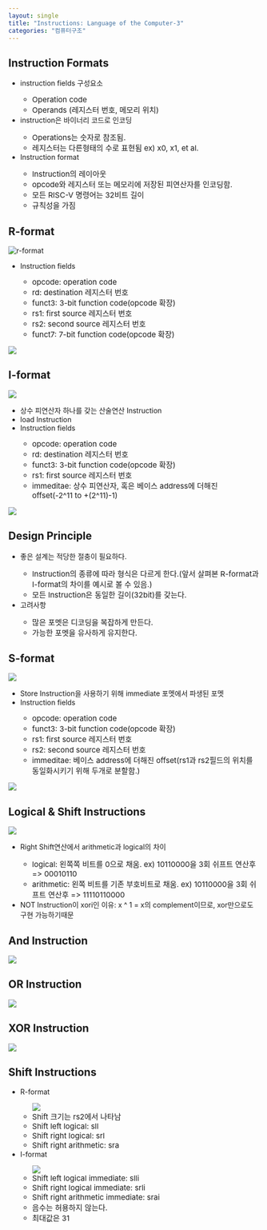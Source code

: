 ```yaml
---
layout: single
title: "Instructions: Language of the Computer-3"
categories: "컴퓨터구조"
---
```


## Instruction Formats

<ul>
  <li>instruction fields 구성요소</li>
  <ul>
    <li style="font-size:15px;">Operation code</li>
    <li style="font-size:15px;">Operands (레지스터 번호, 메모리 위치)</li>
  </ul>

  <li>instruction은 바이너리 코드로 인코딩</li>
  <ul>
    <li style="font-size:15px;">Operations는 숫자로 참조됨.</li>
    <li style="font-size:15px;">레지스터는 다른형태의 수로 표현됨 ex) x0, x1, et al.</li>
  </ul>

  <li>Instruction format</li>
  <ul>
    <li style="font-size:15px;">Instruction의 레이아웃</li>
    <li style="font-size:15px;">opcode와 레지스터 또는 메모리에 저장된 피연산자를 인코딩함.</li>
    <li style="font-size:15px;">모든 RISC-V 명령어는 32비트 길이</li>
    <li style="font-size:15px;">규칙성을 가짐</li>
  </ul>
</ul>

## R-format

<img src='/images/2024-09-25-comstruct7/스크린샷 2024-09-25 204954-1727265235424-2.png' alt='r-format'>
<ul>
  <li>Instruction fields</li>
  <ul>
     <li style="font-size:15px;">opcode: operation code</li>
     <li style="font-size:15px;">rd: destination 레지스터 번호</li>
     <li style="font-size:15px;">funct3: 3-bit function code(opcode 확장)</li>
     <li style="font-size:15px;">rs1: first source 레지스터 번호</li>
     <li style="font-size:15px;">rs2: second source 레지스터 번호</li>
     <li style="font-size:15px;">funct7: 7-bit function code(opcode 확장)</li>
  </ul>
</ul>
<img src='/images/2024-09-25-comstruct7/스크린샷 2024-09-25 210542.png'>

## I-format

<img src='/images/2024-09-25-comstruct7/스크린샷 2024-09-25 211032.png'>
<ul>
  <li>상수 피연산자 하나를 갖는 산술연산 Instruction</li>
  <li>load Instruction</li>
  <li>Instruction fields</li>
  <ul>
    <li style="font-size:15px;">opcode: operation code</li>
    <li style="font-size:15px;">rd: destination 레지스터 번호</li>
    <li style="font-size:15px;">funct3: 3-bit function code(opcode 확장)</li>
    <li style="font-size:15px;">rs1: first source 레지스터 번호</li>
    <li style="font-size:15px;">immeditae: 상수 피연산자, 혹은 베이스 address에 더해진 offset(-2^11 to +(2^11)-1)</li>
  </ul>
</ul>
<img src='/images/2024-09-25-comstruct7/스크린샷 2024-09-25 211705.png'>

## Design Principle

<ul>
  <li>좋은 설계는 적당한 절충이 필요하다.</li>
  <ul>
    <li style="font-size:15px;">Instruction의 종류에 따라 형식은 다르게 한다.(앞서 살펴본 R-format과 I-format의 차이를 예시로 볼 수 있음.)</li>
    <li style="font-size:15px;">모든 Instruction은 동일한 길이(32bit)를 갖는다.</li>
  </ul>

  <li>고려사항</li>
  <ul>
    <li style="font-size:15px;">많은 포멧은 디코딩을 복잡하게 만든다.</li>
    <li style="font-size:15px;">가능한 포멧을 유사하게 유지한다.</li>
  </ul>
</ul>

## S-format

<img src='/images/2024-09-25-comstruct7/스크린샷 2024-09-25 213243.png'>
<ul>
  <li>Store Instruction을 사용하기 위해 immediate 포멧에서 파생된 포멧</li>
  <li>Instruction fields</li>
  <ul>
    <li style="font-size:15px;">opcode: operation code</li>
    <li style="font-size:15px;">funct3: 3-bit function code(opcode 확장)</li>
    <li style="font-size:15px;">rs1: first source 레지스터 번호</li>
    <li style="font-size:15px;">rs2: second source 레지스터 번호</li>
    <li style="font-size:15px;">immeditae: 베이스 address에 더해진 offset(rs1과 rs2필드의 위치를 동일화시키기 위해 두개로 분할함.)</li>
  </ul>
</ul>
<img src='/images/2024-09-25-comstruct7/스크린샷 2024-09-25 213743.png'>

## Logical & Shift Instructions

<img src='/images/2024-09-25-comstruct7/스크린샷 2024-09-25 214407.png'>
<ul>
  <li>Right Shift연산에서 arithmetic과 logical의 차이</li>
  <ul>
    <li style="font-size:15px;">logical: 왼쪽쪽 비트를 0으로 채움. ex) 10110000을 3회 쉬프트 연산후 => 00010110</li>
    <li style="font-size:15px;">arithmetic: 왼쪽 비트를 기존 부호비트로 채움. ex) 10110000을 3회 쉬프트 연산후 => 11110110000</li>
  </ul>  
  <li>NOT Instruction이 xori인 이유: x ^ 1 = x의 complement이므로, xor만으로도 구현 가능하기때문</li>
</ul>

## And Instruction

<img src='/images/2024-09-25-comstruct7/스크린샷 2024-09-25 214105.png'>

## OR Instruction

<img src='/images/2024-09-25-comstruct7/스크린샷 2024-09-25 214154.png'>

## XOR Instruction

<img src='/images/2024-09-25-comstruct7/스크린샷 2024-09-25 214250.png'>

## Shift Instructions

<ul>
  <li>R-format</li>
  <ul>
    <img src='/images/2024-09-25-comstruct7/스크린샷 2024-09-25 215146.png'>
    <li style="font-size:15px;">Shift 크기는 rs2에서 나타남</li>
    <li style="font-size:15px;">Shift left logical: sll</li>
    <li style="font-size:15px;">Shift right logical: srl</li>
    <li style="font-size:15px;">Shift right arithmetic: sra</li>
  </ul>
  
  <li>I-format</li>
  <ul>
    <img src='/images/2024-09-25-comstruct7/스크린샷 2024-09-25 215146.png'>
    <li style="font-size:15px;">Shift left logical immediate: slli</li>
    <li style="font-size:15px;">Shift right logical immediate: srli</li>
    <li style="font-size:15px;">Shift right arithmetic immediate: srai</li>
    <li style="font-size:15px;">음수는 허용하지 않는다.</li>
    <li style="font-size:15px;">최대값은 31</li>
  </ul>
</ul>
